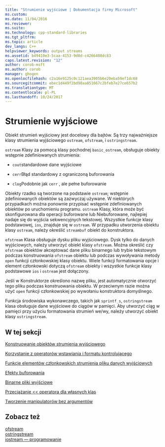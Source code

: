 ```yaml
---
title: "Strumienie wyjściowe | Dokumentacja firmy Microsoft"
ms.custom: 
ms.date: 11/04/2016
ms.reviewer: 
ms.suite: 
ms.technology: cpp-standard-libraries
ms.tgt_pltfrm: 
ms.topic: article
dev_langs: C++
helpviewer_keywords: output streams
ms.assetid: b49410e3-5caa-4153-9d0d-c4266408dc83
caps.latest.revision: "12"
author: corob-msft
ms.author: corob
manager: ghogen
ms.openlocfilehash: c2a16e9125c0c121aea3905b6e20eba59ef1dc68
ms.sourcegitcommit: ebec1d449f2bd98aa851667c2bfeb7e27ce657b2
ms.translationtype: MT
ms.contentlocale: pl-PL
ms.lasthandoff: 10/24/2017
---
```

# <a name="output-streams"></a>Strumienie wyjściowe
Obiekt strumień wyjściowy jest docelowy dla bajtów. Są trzy najważniejsze klasy strumienia wyjściowego `ostream`, `ofstream`, i `ostringstream`.  
  
 `ostream` Klasy za pomocą klasy pochodnej `basic_ostream`, obsługuje obiekty wstępnie zdefiniowanych strumienia:  
  
-   `cout`standardowe dane wyjściowe  
  
-   `cerr`Błąd standardowy z ograniczoną buforowania  
  
-   `clog`Podobnie jak `cerr` , ale pełne buforowanie  
  
 Obiekty rzadko są tworzone na podstawie `ostream`; wstępnie zdefiniowanych obiektów są zazwyczaj używane. W niektórych przypadkach można ponownie przypisać wstępnie zdefiniowanych obiektów po uruchomieniu programu. `ostream` Klasy, która może być skonfigurowana dla operacji buforowane lub Niebuforowane, najlepiej nadaje się do wyjścia sekwencyjnych tekstowej. Wszystkie funkcje klasy podstawowej, `ios`, znajduje się w `ostream`. W przypadku utworzenia obiektu klasy `ostream`, należy określić `streambuf` obiekt do konstruktora.  
  
 `ofstream` Klasa obsługuje dysku pliku wyjściowego. Dysk tylko do danych wyjściowych, należy utworzyć obiekt klasy `ofstream`. Można określić czy `ofstream` obiektów akceptować dane pliku binarnego lub trybie tekstowym podczas konstruowania `ofstream` obiektu lub podczas wywoływania metody `open` funkcji członkowskiej klasy obiektu. Wiele funkcji formatowania opcje i element członkowski dotyczą `ofstream` obiekty i wszystkie funkcje klasy podstawowe `ios` i `ostream` jest dołączony.  
  
 Jeśli w Konstruktorze określono nazwę pliku, jest automatycznie otworzyć tego pliku podczas konstruowania obiektu. W przeciwnym razie można użyć `open` funkcji członkowskiej po wywołaniu konstruktora domyślnego.  
  
 Funkcja środowiska wykonawczego, takich jak `sprintf_s`, `ostringstream` klasa obsługuje dane wyjściowe do ciągów w pamięci. Aby utworzyć ciąg w pamięci przy użyciu formatowania strumień we/wy, należy utworzyć obiekt klasy `ostringstream`.  
  
## <a name="in-this-section"></a>W tej sekcji  
 [Konstruowanie obiektów strumienia wyjściowego](../standard-library/constructing-output-stream-objects.md)  
  
 [Korzystanie z operatorów wstawiania i formatu kontrolującego](../standard-library/using-insertion-operators-and-controlling-format.md)  
  
 [Funkcje elementów członkowskich strumienia pliku danych wyjściowych](../standard-library/output-file-stream-member-functions.md)  
  
 [Efekty buforowania](../standard-library/effects-of-buffering.md)  
  
 [Binarne pliki wyjściowe](../standard-library/binary-output-files.md)  
  
 [Przeciążanie << operatora dla własnych klas](../standard-library/overloading-the-output-operator-for-your-own-classes.md)  
  
 [Tworzenie manipulatorów bez argumentów](../standard-library/writing-your-own-manipulators-without-arguments.md)  
  
## <a name="see-also"></a>Zobacz też 
 [ofstream](../standard-library/basic-ofstream-class.md)   
 [ostringstream](../standard-library/basic-ostringstream-class.md)   
 [iostream — programowanie](../standard-library/iostream-programming.md)

